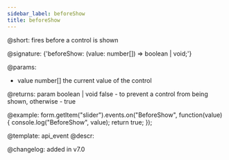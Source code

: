 ```yaml
---
sidebar_label: beforeShow
title: beforeShow
---          
```


@short: fires before a control is shown
 
@signature: {'beforeShow: (value: number[]) => boolean | void;'}

@params:
- value     number[]    the current value of the control

@returns:
param   boolean | void     false - to prevent a control from being shown, otherwise - true


@example:
form.getItem("slider").events.on("BeforeShow", function(value) {
    console.log("BeforeShow", value);
    return true;
});


@template: api_event
@descr:

@changelog: added in v7.0
